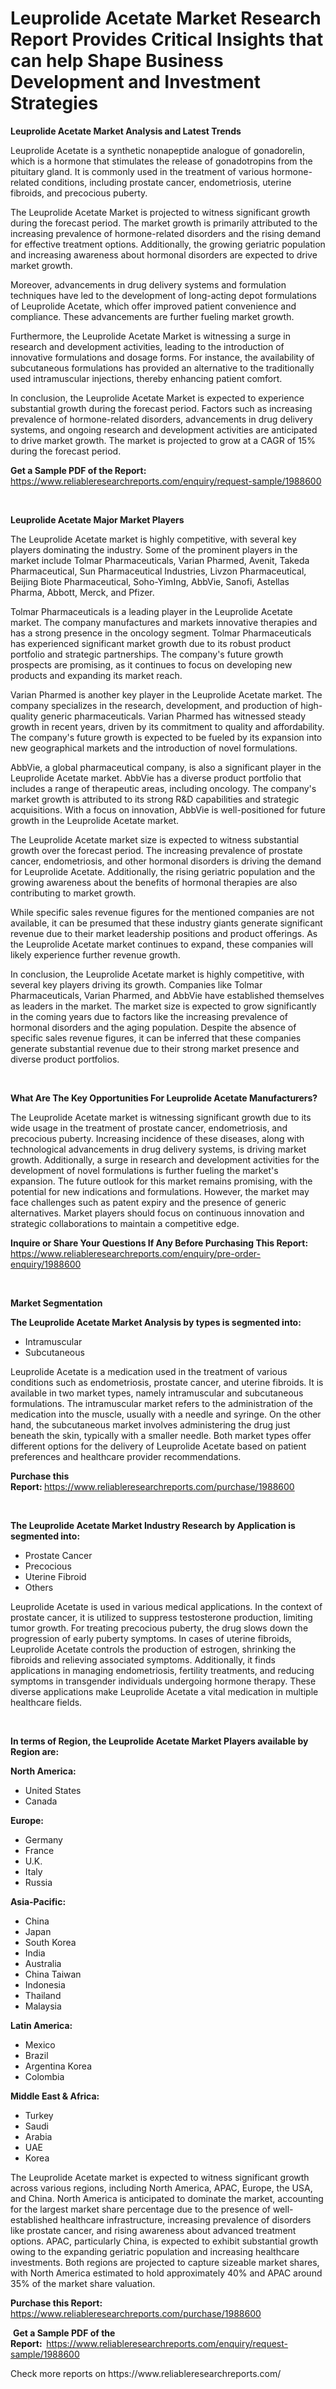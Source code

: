 <p><h1>Leuprolide Acetate Market Research Report Provides Critical Insights that can help Shape Business Development and Investment Strategies</h1></p><p><strong>Leuprolide Acetate Market Analysis and Latest Trends</strong></p>
<p><p>Leuprolide Acetate is a synthetic nonapeptide analogue of gonadorelin, which is a hormone that stimulates the release of gonadotropins from the pituitary gland. It is commonly used in the treatment of various hormone-related conditions, including prostate cancer, endometriosis, uterine fibroids, and precocious puberty.</p><p>The Leuprolide Acetate Market is projected to witness significant growth during the forecast period. The market growth is primarily attributed to the increasing prevalence of hormone-related disorders and the rising demand for effective treatment options. Additionally, the growing geriatric population and increasing awareness about hormonal disorders are expected to drive market growth.</p><p>Moreover, advancements in drug delivery systems and formulation techniques have led to the development of long-acting depot formulations of Leuprolide Acetate, which offer improved patient convenience and compliance. These advancements are further fueling market growth.</p><p>Furthermore, the Leuprolide Acetate Market is witnessing a surge in research and development activities, leading to the introduction of innovative formulations and dosage forms. For instance, the availability of subcutaneous formulations has provided an alternative to the traditionally used intramuscular injections, thereby enhancing patient comfort.</p><p>In conclusion, the Leuprolide Acetate Market is expected to experience substantial growth during the forecast period. Factors such as increasing prevalence of hormone-related disorders, advancements in drug delivery systems, and ongoing research and development activities are anticipated to drive market growth. The market is projected to grow at a CAGR of 15% during the forecast period.</p></p>
<p><strong>Get a Sample PDF of the Report:&nbsp;</strong> <a href="https://www.reliableresearchreports.com/enquiry/request-sample/1988600">https://www.reliableresearchreports.com/enquiry/request-sample/1988600</a></p>
<p>&nbsp;</p>
<p><strong>Leuprolide Acetate Major Market Players</strong></p>
<p><p>The Leuprolide Acetate market is highly competitive, with several key players dominating the industry. Some of the prominent players in the market include Tolmar Pharmaceuticals, Varian Pharmed, Avenit, Takeda Pharmaceutical, Sun Pharmaceutical Industries, Livzon Pharmaceutical, Beijing Biote Pharmaceutical, Soho-YimIng, AbbVie, Sanofi, Astellas Pharma, Abbott, Merck, and Pfizer.</p><p>Tolmar Pharmaceuticals is a leading player in the Leuprolide Acetate market. The company manufactures and markets innovative therapies and has a strong presence in the oncology segment. Tolmar Pharmaceuticals has experienced significant market growth due to its robust product portfolio and strategic partnerships. The company's future growth prospects are promising, as it continues to focus on developing new products and expanding its market reach.</p><p>Varian Pharmed is another key player in the Leuprolide Acetate market. The company specializes in the research, development, and production of high-quality generic pharmaceuticals. Varian Pharmed has witnessed steady growth in recent years, driven by its commitment to quality and affordability. The company's future growth is expected to be fueled by its expansion into new geographical markets and the introduction of novel formulations.</p><p>AbbVie, a global pharmaceutical company, is also a significant player in the Leuprolide Acetate market. AbbVie has a diverse product portfolio that includes a range of therapeutic areas, including oncology. The company's market growth is attributed to its strong R&D capabilities and strategic acquisitions. With a focus on innovation, AbbVie is well-positioned for future growth in the Leuprolide Acetate market.</p><p>The Leuprolide Acetate market size is expected to witness substantial growth over the forecast period. The increasing prevalence of prostate cancer, endometriosis, and other hormonal disorders is driving the demand for Leuprolide Acetate. Additionally, the rising geriatric population and the growing awareness about the benefits of hormonal therapies are also contributing to market growth.</p><p>While specific sales revenue figures for the mentioned companies are not available, it can be presumed that these industry giants generate significant revenue due to their market leadership positions and product offerings. As the Leuprolide Acetate market continues to expand, these companies will likely experience further revenue growth.</p><p>In conclusion, the Leuprolide Acetate market is highly competitive, with several key players driving its growth. Companies like Tolmar Pharmaceuticals, Varian Pharmed, and AbbVie have established themselves as leaders in the market. The market size is expected to grow significantly in the coming years due to factors like the increasing prevalence of hormonal disorders and the aging population. Despite the absence of specific sales revenue figures, it can be inferred that these companies generate substantial revenue due to their strong market presence and diverse product portfolios.</p></p>
<p>&nbsp;</p>
<p><strong>What Are The Key Opportunities For Leuprolide Acetate Manufacturers?</strong></p>
<p><p>The Leuprolide Acetate market is witnessing significant growth due to its wide usage in the treatment of prostate cancer, endometriosis, and precocious puberty. Increasing incidence of these diseases, along with technological advancements in drug delivery systems, is driving market growth. Additionally, a surge in research and development activities for the development of novel formulations is further fueling the market's expansion. The future outlook for this market remains promising, with the potential for new indications and formulations. However, the market may face challenges such as patent expiry and the presence of generic alternatives. Market players should focus on continuous innovation and strategic collaborations to maintain a competitive edge.</p></p>
<p><strong>Inquire or Share Your Questions If Any Before Purchasing This Report:</strong> <a href="https://www.reliableresearchreports.com/enquiry/pre-order-enquiry/1988600">https://www.reliableresearchreports.com/enquiry/pre-order-enquiry/1988600</a></p>
<p>&nbsp;</p>
<p><strong>Market Segmentation</strong></p>
<p><strong>The Leuprolide Acetate Market Analysis by types is segmented into:</strong></p>
<p><ul><li>Intramuscular</li><li>Subcutaneous</li></ul></p>
<p><p>Leuprolide Acetate is a medication used in the treatment of various conditions such as endometriosis, prostate cancer, and uterine fibroids. It is available in two market types, namely intramuscular and subcutaneous formulations. The intramuscular market refers to the administration of the medication into the muscle, usually with a needle and syringe. On the other hand, the subcutaneous market involves administering the drug just beneath the skin, typically with a smaller needle. Both market types offer different options for the delivery of Leuprolide Acetate based on patient preferences and healthcare provider recommendations.</p></p>
<p><strong>Purchase this Report:&nbsp;</strong><a href="https://www.reliableresearchreports.com/purchase/1988600">https://www.reliableresearchreports.com/purchase/1988600</a></p>
<p>&nbsp;</p>
<p><strong>The Leuprolide Acetate Market Industry Research by Application is segmented into:</strong></p>
<p><ul><li>Prostate Cancer</li><li>Precocious</li><li>Uterine Fibroid</li><li>Others</li></ul></p>
<p><p>Leuprolide Acetate is used in various medical applications. In the context of prostate cancer, it is utilized to suppress testosterone production, limiting tumor growth. For treating precocious puberty, the drug slows down the progression of early puberty symptoms. In cases of uterine fibroids, Leuprolide Acetate controls the production of estrogen, shrinking the fibroids and relieving associated symptoms. Additionally, it finds applications in managing endometriosis, fertility treatments, and reducing symptoms in transgender individuals undergoing hormone therapy. These diverse applications make Leuprolide Acetate a vital medication in multiple healthcare fields.</p></p>
<p>&nbsp;</p>
<p><strong>In terms of Region, the Leuprolide Acetate Market Players available by Region are:</strong></p>
<p>
    <p> <strong> North America: </strong>
        <ul>
            <li>United States</li>
            <li>Canada</li>
        </ul>
        </p> 
    <p> <strong> Europe: </strong>
        <ul>
            <li>Germany</li>
            <li>France</li>
            <li>U.K.</li>
            <li>Italy</li>
            <li>Russia</li>
        </ul>
        </p> 
    <p> <strong> Asia-Pacific: </strong>
        <ul>
            <li>China</li>
            <li>Japan</li>
            <li>South Korea</li>
            <li>India</li>
            <li>Australia</li>
            <li>China Taiwan</li>
            <li>Indonesia</li>
            <li>Thailand</li>
            <li>Malaysia</li>
        </ul>
        </p> 
    <p> <strong> Latin America: </strong>
        <ul>
            <li>Mexico</li>
            <li>Brazil</li>
            <li>Argentina Korea</li>
            <li>Colombia</li>
        </ul>
        </p> 
    <p> <strong> Middle East & Africa: </strong>
        <ul>
            <li>Turkey</li>
            <li>Saudi</li>
            <li>Arabia</li>
            <li>UAE</li>
            <li>Korea</li>
        </ul>
    </p>
    </p>
<p><p>The Leuprolide Acetate market is expected to witness significant growth across various regions, including North America, APAC, Europe, the USA, and China. North America is anticipated to dominate the market, accounting for the largest market share percentage due to the presence of well-established healthcare infrastructure, increasing prevalence of disorders like prostate cancer, and rising awareness about advanced treatment options. APAC, particularly China, is expected to exhibit substantial growth owing to the expanding geriatric population and increasing healthcare investments. Both regions are projected to capture sizeable market shares, with North America estimated to hold approximately 40% and APAC around 35% of the market share valuation.</p></p>
<p><strong>Purchase this Report: </strong><a href="https://www.reliableresearchreports.com/purchase/1988600">https://www.reliableresearchreports.com/purchase/1988600</a></p>
<p>&nbsp;<strong>Get a Sample PDF of the Report:&nbsp;&nbsp;</strong><a href="https://www.reliableresearchreports.com/enquiry/request-sample/1988600">https://www.reliableresearchreports.com/enquiry/request-sample/1988600</a></p>
<p><strong></strong></p>
<p>Check more reports on https://www.reliableresearchreports.com/</p>